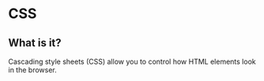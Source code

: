 # CSS

## What is it?

Cascading style sheets (CSS) allow you to  control how HTML elements look in the browser.

